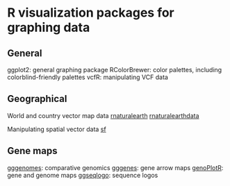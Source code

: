 
# R visualization packages for graphing data

## General

ggplot2: general graphing package
RColorBrewer: color palettes, including colorblind-friendly palettes
vcfR: manipulating VCF data

## Geographical

World and country vector map data
[rnaturalearth](https://cran.r-project.org/web/packages/rnaturalearth/index.html)
[rnaturalearthdata](https://cran.r-project.org/web/packages/rnaturalearthdata/index.html)

Manipulating spatial vector data
[sf](https://cran.r-project.org/web/packages/sf/index.html)

## Gene maps

[gggenomes](https://github.com/thackl/gggenomes/): comparative genomics
[gggenes](https://github.com/wilkox/gggenes/blob/master/R/gggenes.R): gene arrow maps
[genoPlotR](https://genoplotr.r-forge.r-project.org/): gene and genome maps
[ggseqlogo](https://cran.r-project.org/web/packages/ggseqlogo/index.html): sequence logos

## 